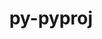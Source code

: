 ---
title: "py-pyproj"
layout: cache
categories: [package, develop]
meta: {"versions": ["3.6.0", "3.6.1"], "compilers": ["apple-clang@=14.0.0", "gcc@=11.3.0", "gcc@=11.4.0"], "oss": ["ubuntu22.04", "ventura"], "platforms": ["darwin", "linux"], "targets": ["aarch64", "x86_64_v3"], "stacks": ["ml-darwin-aarch64-mps", "ml-linux-x86_64-cpu", "ml-linux-x86_64-cuda", "root"], "num_specs": 30, "num_specs_by_stack": {"ml-darwin-aarch64-mps": 14, "root": 30, "ml-linux-x86_64-cuda": 16, "ml-linux-x86_64-cpu": 15}}
spec_details: [{"hash": "pyuhvtyszyqnhodg2szg24upkynf2fey", "compiler": "apple-clang@=14.0.0", "versions": ["3.6.0"], "os": "ventura", "platform": "darwin", "target": "aarch64", "variants": ["build_system=python_pip"], "stacks": ["ml-darwin-aarch64-mps", "root"], "size": "-", "tarball": "https://binaries.spack.io/develop/build_cache/darwin-ventura-aarch64/apple-clang-14.0.0/py-pyproj-3.6.0/darwin-ventura-aarch64-apple-clang-14.0.0-py-pyproj-3.6.0-pyuhvtyszyqnhodg2szg24upkynf2fey.spack"}, {"hash": "4sv6ybiymgd6zltmu5rjf3ipn7acx5b3", "compiler": "apple-clang@=14.0.0", "versions": ["3.6.0"], "os": "ventura", "platform": "darwin", "target": "aarch64", "variants": ["build_system=python_pip"], "stacks": ["ml-darwin-aarch64-mps", "root"], "size": "-", "tarball": "https://binaries.spack.io/develop/build_cache/darwin-ventura-aarch64/apple-clang-14.0.0/py-pyproj-3.6.0/darwin-ventura-aarch64-apple-clang-14.0.0-py-pyproj-3.6.0-4sv6ybiymgd6zltmu5rjf3ipn7acx5b3.spack"}, {"hash": "2mpvqmqycbl7jubl5go62go3xjdpuy6c", "compiler": "apple-clang@=14.0.0", "versions": ["3.6.1"], "os": "ventura", "platform": "darwin", "target": "aarch64", "variants": ["build_system=python_pip"], "stacks": ["ml-darwin-aarch64-mps", "root"], "size": "-", "tarball": "https://binaries.spack.io/develop/build_cache/darwin-ventura-aarch64/apple-clang-14.0.0/py-pyproj-3.6.1/darwin-ventura-aarch64-apple-clang-14.0.0-py-pyproj-3.6.1-2mpvqmqycbl7jubl5go62go3xjdpuy6c.spack"}, {"hash": "sd5klyibneqq5x77at2fbpx66vg4ur65", "compiler": "apple-clang@=14.0.0", "versions": ["3.6.0"], "os": "ventura", "platform": "darwin", "target": "aarch64", "variants": ["build_system=python_pip"], "stacks": ["ml-darwin-aarch64-mps", "root"], "size": "-", "tarball": "https://binaries.spack.io/develop/build_cache/darwin-ventura-aarch64/apple-clang-14.0.0/py-pyproj-3.6.0/darwin-ventura-aarch64-apple-clang-14.0.0-py-pyproj-3.6.0-sd5klyibneqq5x77at2fbpx66vg4ur65.spack"}, {"hash": "bg2uhspnbfbiioevomxcxqv5jmvxej4h", "compiler": "apple-clang@=14.0.0", "versions": ["3.6.0"], "os": "ventura", "platform": "darwin", "target": "aarch64", "variants": ["build_system=python_pip"], "stacks": ["ml-darwin-aarch64-mps", "root"], "size": "-", "tarball": "https://binaries.spack.io/develop/build_cache/darwin-ventura-aarch64/apple-clang-14.0.0/py-pyproj-3.6.0/darwin-ventura-aarch64-apple-clang-14.0.0-py-pyproj-3.6.0-bg2uhspnbfbiioevomxcxqv5jmvxej4h.spack"}, {"hash": "4si3qmmgqyurzbcxx7gqushme3qckl67", "compiler": "apple-clang@=14.0.0", "versions": ["3.6.0"], "os": "ventura", "platform": "darwin", "target": "aarch64", "variants": ["build_system=python_pip"], "stacks": ["ml-darwin-aarch64-mps", "root"], "size": "-", "tarball": "https://binaries.spack.io/develop/build_cache/darwin-ventura-aarch64/apple-clang-14.0.0/py-pyproj-3.6.0/darwin-ventura-aarch64-apple-clang-14.0.0-py-pyproj-3.6.0-4si3qmmgqyurzbcxx7gqushme3qckl67.spack"}, {"hash": "utnsi46lr6n7xqb6sedyajjinpor4y4p", "compiler": "apple-clang@=14.0.0", "versions": ["3.6.1"], "os": "ventura", "platform": "darwin", "target": "aarch64", "variants": ["build_system=python_pip"], "stacks": ["ml-darwin-aarch64-mps", "root"], "size": "-", "tarball": "https://binaries.spack.io/develop/build_cache/darwin-ventura-aarch64/apple-clang-14.0.0/py-pyproj-3.6.1/darwin-ventura-aarch64-apple-clang-14.0.0-py-pyproj-3.6.1-utnsi46lr6n7xqb6sedyajjinpor4y4p.spack"}, {"hash": "5szwklgaxnwjetxa75avu7im7x2osh4y", "compiler": "apple-clang@=14.0.0", "versions": ["3.6.1"], "os": "ventura", "platform": "darwin", "target": "aarch64", "variants": ["build_system=python_pip"], "stacks": ["ml-darwin-aarch64-mps", "root"], "size": "-", "tarball": "https://binaries.spack.io/develop/build_cache/darwin-ventura-aarch64/apple-clang-14.0.0/py-pyproj-3.6.1/darwin-ventura-aarch64-apple-clang-14.0.0-py-pyproj-3.6.1-5szwklgaxnwjetxa75avu7im7x2osh4y.spack"}, {"hash": "mavlm2izcmqvj46dvexnzb37ngacj6q4", "compiler": "apple-clang@=14.0.0", "versions": ["3.6.1"], "os": "ventura", "platform": "darwin", "target": "aarch64", "variants": ["build_system=python_pip"], "stacks": ["ml-darwin-aarch64-mps", "root"], "size": "-", "tarball": "https://binaries.spack.io/develop/build_cache/darwin-ventura-aarch64/apple-clang-14.0.0/py-pyproj-3.6.1/darwin-ventura-aarch64-apple-clang-14.0.0-py-pyproj-3.6.1-mavlm2izcmqvj46dvexnzb37ngacj6q4.spack"}, {"hash": "3lvhzk2ikc2cxprnf5igqlisw5zjdko5", "compiler": "apple-clang@=14.0.0", "versions": ["3.6.1"], "os": "ventura", "platform": "darwin", "target": "aarch64", "variants": ["build_system=python_pip"], "stacks": ["ml-darwin-aarch64-mps", "root"], "size": "-", "tarball": "https://binaries.spack.io/develop/build_cache/darwin-ventura-aarch64/apple-clang-14.0.0/py-pyproj-3.6.1/darwin-ventura-aarch64-apple-clang-14.0.0-py-pyproj-3.6.1-3lvhzk2ikc2cxprnf5igqlisw5zjdko5.spack"}, {"hash": "kg5gdvfcrt2vrcdkzanpx6c4qvtdwjzx", "compiler": "apple-clang@=14.0.0", "versions": ["3.6.1"], "os": "ventura", "platform": "darwin", "target": "aarch64", "variants": ["build_system=python_pip"], "stacks": ["ml-darwin-aarch64-mps", "root"], "size": "-", "tarball": "https://binaries.spack.io/develop/build_cache/darwin-ventura-aarch64/apple-clang-14.0.0/py-pyproj-3.6.1/darwin-ventura-aarch64-apple-clang-14.0.0-py-pyproj-3.6.1-kg5gdvfcrt2vrcdkzanpx6c4qvtdwjzx.spack"}, {"hash": "ub7qhl57xa5tm57mxk2biwdv5jprrfib", "compiler": "apple-clang@=14.0.0", "versions": ["3.6.1"], "os": "ventura", "platform": "darwin", "target": "aarch64", "variants": ["build_system=python_pip"], "stacks": ["ml-darwin-aarch64-mps", "root"], "size": "-", "tarball": "https://binaries.spack.io/develop/build_cache/darwin-ventura-aarch64/apple-clang-14.0.0/py-pyproj-3.6.1/darwin-ventura-aarch64-apple-clang-14.0.0-py-pyproj-3.6.1-ub7qhl57xa5tm57mxk2biwdv5jprrfib.spack"}, {"hash": "hh5jcjnkfod542si7ws76hh3cenx5fvx", "compiler": "apple-clang@=14.0.0", "versions": ["3.6.0"], "os": "ventura", "platform": "darwin", "target": "aarch64", "variants": ["build_system=python_pip"], "stacks": ["ml-darwin-aarch64-mps", "root"], "size": "-", "tarball": "https://binaries.spack.io/develop/build_cache/darwin-ventura-aarch64/apple-clang-14.0.0/py-pyproj-3.6.0/darwin-ventura-aarch64-apple-clang-14.0.0-py-pyproj-3.6.0-hh5jcjnkfod542si7ws76hh3cenx5fvx.spack"}, {"hash": "uxvdnyo7euopjpcwqcq3rphtdqjdrn6w", "compiler": "apple-clang@=14.0.0", "versions": ["3.6.1"], "os": "ventura", "platform": "darwin", "target": "aarch64", "variants": ["build_system=python_pip"], "stacks": ["ml-darwin-aarch64-mps", "root"], "size": "-", "tarball": "https://binaries.spack.io/develop/build_cache/darwin-ventura-aarch64/apple-clang-14.0.0/py-pyproj-3.6.1/darwin-ventura-aarch64-apple-clang-14.0.0-py-pyproj-3.6.1-uxvdnyo7euopjpcwqcq3rphtdqjdrn6w.spack"}, {"hash": "g6ofoegmde43i7y57dsfckvxdsyb4qdz", "compiler": "gcc@=11.3.0", "versions": ["3.6.1"], "os": "ubuntu22.04", "platform": "linux", "target": "x86_64_v3", "variants": ["build_system=python_pip"], "stacks": ["ml-linux-x86_64-cuda", "root", "ml-linux-x86_64-cpu"], "size": "-", "tarball": "https://binaries.spack.io/develop/build_cache/linux-ubuntu22.04-x86_64_v3/gcc-11.3.0/py-pyproj-3.6.1/linux-ubuntu22.04-x86_64_v3-gcc-11.3.0-py-pyproj-3.6.1-g6ofoegmde43i7y57dsfckvxdsyb4qdz.spack"}, {"hash": "ifueuhfeewllqv2azjsa2u2fgmtfwg4u", "compiler": "gcc@=11.3.0", "versions": ["3.6.1"], "os": "ubuntu22.04", "platform": "linux", "target": "x86_64_v3", "variants": ["build_system=python_pip"], "stacks": ["ml-linux-x86_64-cuda", "root"], "size": "-", "tarball": "https://binaries.spack.io/develop/build_cache/linux-ubuntu22.04-x86_64_v3/gcc-11.3.0/py-pyproj-3.6.1/linux-ubuntu22.04-x86_64_v3-gcc-11.3.0-py-pyproj-3.6.1-ifueuhfeewllqv2azjsa2u2fgmtfwg4u.spack"}, {"hash": "fjky4wcyabf4lfrgf5tcncbog23bgwrq", "compiler": "gcc@=11.3.0", "versions": ["3.6.0"], "os": "ubuntu22.04", "platform": "linux", "target": "x86_64_v3", "variants": ["build_system=python_pip"], "stacks": ["ml-linux-x86_64-cuda", "root", "ml-linux-x86_64-cpu"], "size": "-", "tarball": "https://binaries.spack.io/develop/build_cache/linux-ubuntu22.04-x86_64_v3/gcc-11.3.0/py-pyproj-3.6.0/linux-ubuntu22.04-x86_64_v3-gcc-11.3.0-py-pyproj-3.6.0-fjky4wcyabf4lfrgf5tcncbog23bgwrq.spack"}, {"hash": "vu2ysnkydl2lhkkkvds5tx7c7rgxctft", "compiler": "gcc@=11.3.0", "versions": ["3.6.0"], "os": "ubuntu22.04", "platform": "linux", "target": "x86_64_v3", "variants": ["build_system=python_pip"], "stacks": ["ml-linux-x86_64-cuda", "root", "ml-linux-x86_64-cpu"], "size": "-", "tarball": "https://binaries.spack.io/develop/build_cache/linux-ubuntu22.04-x86_64_v3/gcc-11.3.0/py-pyproj-3.6.0/linux-ubuntu22.04-x86_64_v3-gcc-11.3.0-py-pyproj-3.6.0-vu2ysnkydl2lhkkkvds5tx7c7rgxctft.spack"}, {"hash": "c6fzjtjabjowjbxz67hzbr3k2jnfrmvt", "compiler": "gcc@=11.3.0", "versions": ["3.6.1"], "os": "ubuntu22.04", "platform": "linux", "target": "x86_64_v3", "variants": ["build_system=python_pip"], "stacks": ["ml-linux-x86_64-cuda", "root", "ml-linux-x86_64-cpu"], "size": "-", "tarball": "https://binaries.spack.io/develop/build_cache/linux-ubuntu22.04-x86_64_v3/gcc-11.3.0/py-pyproj-3.6.1/linux-ubuntu22.04-x86_64_v3-gcc-11.3.0-py-pyproj-3.6.1-c6fzjtjabjowjbxz67hzbr3k2jnfrmvt.spack"}, {"hash": "vejccrkao67uqvkwukopy5neiaayumig", "compiler": "gcc@=11.3.0", "versions": ["3.6.0"], "os": "ubuntu22.04", "platform": "linux", "target": "x86_64_v3", "variants": ["build_system=python_pip"], "stacks": ["ml-linux-x86_64-cuda", "root", "ml-linux-x86_64-cpu"], "size": "-", "tarball": "https://binaries.spack.io/develop/build_cache/linux-ubuntu22.04-x86_64_v3/gcc-11.3.0/py-pyproj-3.6.0/linux-ubuntu22.04-x86_64_v3-gcc-11.3.0-py-pyproj-3.6.0-vejccrkao67uqvkwukopy5neiaayumig.spack"}, {"hash": "3hl2gagpcfp5ncaktu7efz3tgr7pzvre", "compiler": "gcc@=11.3.0", "versions": ["3.6.0"], "os": "ubuntu22.04", "platform": "linux", "target": "x86_64_v3", "variants": ["build_system=python_pip"], "stacks": ["ml-linux-x86_64-cuda", "root", "ml-linux-x86_64-cpu"], "size": "-", "tarball": "https://binaries.spack.io/develop/build_cache/linux-ubuntu22.04-x86_64_v3/gcc-11.3.0/py-pyproj-3.6.0/linux-ubuntu22.04-x86_64_v3-gcc-11.3.0-py-pyproj-3.6.0-3hl2gagpcfp5ncaktu7efz3tgr7pzvre.spack"}, {"hash": "ykdfguqodmzqerdvkpk7n4wlfctsxt7r", "compiler": "gcc@=11.3.0", "versions": ["3.6.0"], "os": "ubuntu22.04", "platform": "linux", "target": "x86_64_v3", "variants": ["build_system=python_pip"], "stacks": ["ml-linux-x86_64-cuda", "root", "ml-linux-x86_64-cpu"], "size": "-", "tarball": "https://binaries.spack.io/develop/build_cache/linux-ubuntu22.04-x86_64_v3/gcc-11.3.0/py-pyproj-3.6.0/linux-ubuntu22.04-x86_64_v3-gcc-11.3.0-py-pyproj-3.6.0-ykdfguqodmzqerdvkpk7n4wlfctsxt7r.spack"}, {"hash": "rguygydd75oewitkjwpqhxoutpzqjzhu", "compiler": "gcc@=11.3.0", "versions": ["3.6.0"], "os": "ubuntu22.04", "platform": "linux", "target": "x86_64_v3", "variants": ["build_system=python_pip"], "stacks": ["ml-linux-x86_64-cuda", "root", "ml-linux-x86_64-cpu"], "size": "-", "tarball": "https://binaries.spack.io/develop/build_cache/linux-ubuntu22.04-x86_64_v3/gcc-11.3.0/py-pyproj-3.6.0/linux-ubuntu22.04-x86_64_v3-gcc-11.3.0-py-pyproj-3.6.0-rguygydd75oewitkjwpqhxoutpzqjzhu.spack"}, {"hash": "czeqyl2oad6765adchhp7sezollh6dww", "compiler": "gcc@=11.3.0", "versions": ["3.6.1"], "os": "ubuntu22.04", "platform": "linux", "target": "x86_64_v3", "variants": ["build_system=python_pip"], "stacks": ["ml-linux-x86_64-cuda", "root", "ml-linux-x86_64-cpu"], "size": "-", "tarball": "https://binaries.spack.io/develop/build_cache/linux-ubuntu22.04-x86_64_v3/gcc-11.3.0/py-pyproj-3.6.1/linux-ubuntu22.04-x86_64_v3-gcc-11.3.0-py-pyproj-3.6.1-czeqyl2oad6765adchhp7sezollh6dww.spack"}, {"hash": "db3npg6upctuxovvbinzkgjoqqf3og2d", "compiler": "gcc@=11.3.0", "versions": ["3.6.1"], "os": "ubuntu22.04", "platform": "linux", "target": "x86_64_v3", "variants": ["build_system=python_pip"], "stacks": ["ml-linux-x86_64-cuda", "root", "ml-linux-x86_64-cpu"], "size": "-", "tarball": "https://binaries.spack.io/develop/build_cache/linux-ubuntu22.04-x86_64_v3/gcc-11.3.0/py-pyproj-3.6.1/linux-ubuntu22.04-x86_64_v3-gcc-11.3.0-py-pyproj-3.6.1-db3npg6upctuxovvbinzkgjoqqf3og2d.spack"}, {"hash": "wmdm7mm475fllpo7cwnkuz64fc7zo3mt", "compiler": "gcc@=11.3.0", "versions": ["3.6.1"], "os": "ubuntu22.04", "platform": "linux", "target": "x86_64_v3", "variants": ["build_system=python_pip"], "stacks": ["ml-linux-x86_64-cuda", "root", "ml-linux-x86_64-cpu"], "size": "-", "tarball": "https://binaries.spack.io/develop/build_cache/linux-ubuntu22.04-x86_64_v3/gcc-11.3.0/py-pyproj-3.6.1/linux-ubuntu22.04-x86_64_v3-gcc-11.3.0-py-pyproj-3.6.1-wmdm7mm475fllpo7cwnkuz64fc7zo3mt.spack"}, {"hash": "iahshahrpv244xyv2tkumf5axy5mta3j", "compiler": "gcc@=11.3.0", "versions": ["3.6.1"], "os": "ubuntu22.04", "platform": "linux", "target": "x86_64_v3", "variants": ["build_system=python_pip"], "stacks": ["ml-linux-x86_64-cuda", "root", "ml-linux-x86_64-cpu"], "size": "-", "tarball": "https://binaries.spack.io/develop/build_cache/linux-ubuntu22.04-x86_64_v3/gcc-11.3.0/py-pyproj-3.6.1/linux-ubuntu22.04-x86_64_v3-gcc-11.3.0-py-pyproj-3.6.1-iahshahrpv244xyv2tkumf5axy5mta3j.spack"}, {"hash": "5mthbfkz5os66brwrv4gmfhbdwl2yhi3", "compiler": "gcc@=11.3.0", "versions": ["3.6.0"], "os": "ubuntu22.04", "platform": "linux", "target": "x86_64_v3", "variants": ["build_system=python_pip"], "stacks": ["ml-linux-x86_64-cuda", "root", "ml-linux-x86_64-cpu"], "size": "-", "tarball": "https://binaries.spack.io/develop/build_cache/linux-ubuntu22.04-x86_64_v3/gcc-11.3.0/py-pyproj-3.6.0/linux-ubuntu22.04-x86_64_v3-gcc-11.3.0-py-pyproj-3.6.0-5mthbfkz5os66brwrv4gmfhbdwl2yhi3.spack"}, {"hash": "jb7dtxp3bs7mz3udysldwiwscwbhytxy", "compiler": "gcc@=11.3.0", "versions": ["3.6.1"], "os": "ubuntu22.04", "platform": "linux", "target": "x86_64_v3", "variants": ["build_system=python_pip"], "stacks": ["ml-linux-x86_64-cuda", "root", "ml-linux-x86_64-cpu"], "size": "-", "tarball": "https://binaries.spack.io/develop/build_cache/linux-ubuntu22.04-x86_64_v3/gcc-11.3.0/py-pyproj-3.6.1/linux-ubuntu22.04-x86_64_v3-gcc-11.3.0-py-pyproj-3.6.1-jb7dtxp3bs7mz3udysldwiwscwbhytxy.spack"}, {"hash": "2zy7qpi5g2zcul4mbryuxjfivwripnm3", "compiler": "gcc@=11.4.0", "versions": ["3.6.0"], "os": "ubuntu22.04", "platform": "linux", "target": "x86_64_v3", "variants": ["build_system=python_pip"], "stacks": ["ml-linux-x86_64-cuda", "root", "ml-linux-x86_64-cpu"], "size": "-", "tarball": "https://binaries.spack.io/develop/build_cache/linux-ubuntu22.04-x86_64_v3/gcc-11.4.0/py-pyproj-3.6.0/linux-ubuntu22.04-x86_64_v3-gcc-11.4.0-py-pyproj-3.6.0-2zy7qpi5g2zcul4mbryuxjfivwripnm3.spack"}]
---